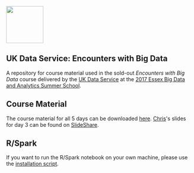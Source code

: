 <img src="http://www.esds.ac.uk/images/ukds_symbol.gif" width="100">

## UK Data Service: Encounters with Big Data
A repository for course material used in the sold-out *Encounters with Big Data* course delivered by the [UK Data Service] at the [2017 Essex Big Data and Analytics Summer School]. 

## Course Material
The course material for all 5 days can be downloaded [here]. [Chris]'s slides for day 3 can be found on [SlideShare].

## R/Spark
If you want to run the R/Spark notebook on your own machine, please use the [installation script]. 

[2017 Essex Big Data and Analytics Summer School]: https://www1.essex.ac.uk/iads/documents/2017-programme.pdf#page=9
[UK Data Service]: https://www.ukdataservice.ac.uk/
[here]: https://drive.google.com/file/d/0B1jQtlwynI_SMEFaTUdta1c2OXc/view?usp=sharing
[Q&A document]: https://docs.google.com/document/d/1qk2VpcBSdsCKbeLBdolhQiuyr2P-ru_XtetRyBLQCFU/edit?usp=sharing
[Chris]: mailto:chris.park@protonmail.com
[installation script]: https://github.com/ukdataservice/bdas2017/blob/master/scripts/install.R
[SlideShare]: https://www.slideshare.net/chrisdotpark/computing-with-big-data-in-r-and-spark

<!--
## To do
- (Suggestion from Yannick): diagram of workflows to show how difference pieces of the big data puzzle fit together.
-->
